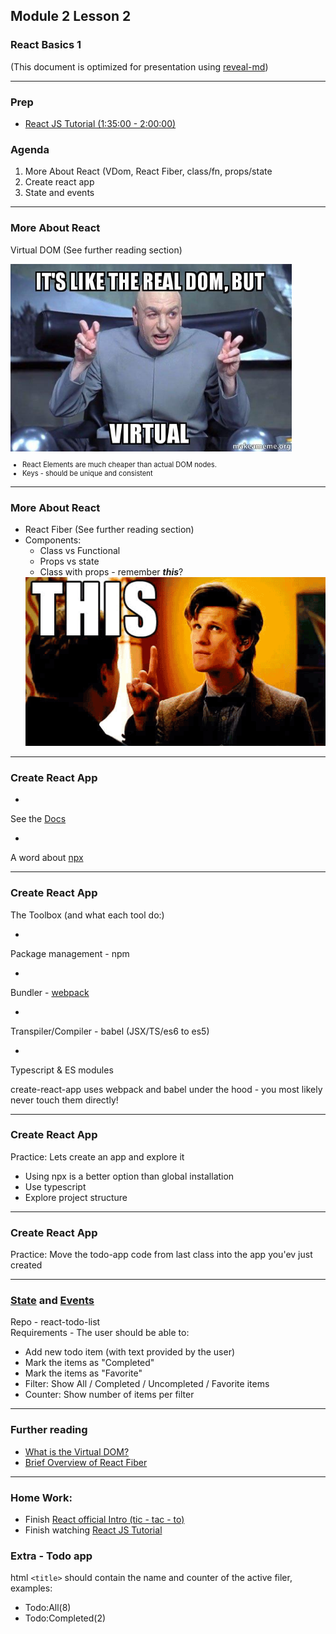 ## Module 2 Lesson 2
### React Basics 1
(This document is optimized for presentation using [reveal-md](https://github.com/webpro/reveal-md))

---

### Prep
* [React JS Tutorial (1:35:00 - 2:00:00)](https://www.youtube.com/watch?v=UtIOMUQ7nWM)


### Agenda
1. More About React (VDom, React Fiber, class/fn, props/state
2. Create react app
3. State and events


---

### More About React

Virtual DOM (See further reading section)
<div>
    <img src="./assets/vdom.jpg" height=300>
</div>
<!-- .element: class="fragment" -->

<div style="font-size:.8em">

* React Elements are much cheaper than actual DOM nodes.
* Keys - should be unique and consistent

</div>
<!-- .element: class="fragment" -->

---

### More About React
* React Fiber (See further reading section)
* Components:
    * Class vs Functional
    * Props vs state
    * Class with props - remember ***this***?
    <div>
        <img src="./assets/this.gif">
    </div>
    <!-- .element: class="fragment" -->

---


### Create React App
* <!-- .element: class="fragment" -->
See the [Docs](https://github.com/facebook/create-react-app)

* <!-- .element: class="fragment" -->
A word about [npx](https://blog.npmjs.org/post/162869356040/introducing-npx-an-npm-package-runner)

---
### Create React App
The Toolbox (and what each tool do:)
* <!-- .element: class="fragment" -->
Package management - npm
* <!-- .element: class="fragment" -->
Bundler - [webpack](https://webpack.js.org/)
* <!-- .element: class="fragment" -->
Transpiler/Compiler - babel (JSX/TS/es6 to es5)
* <!-- .element: class="fragment" -->
Typescript & ES modules

create-react-app uses webpack and babel under the hood -
you most likely never touch them directly!
<!-- .element: class="fragment" -->

---
### Create React App
Practice: Lets create an app and explore it
* Using npx is a better option than global installation
* Use typescript
* Explore project structure


---
### Create React App
Practice: Move the todo-app code from last class into the app you'ev just created


---
### [State](https://reactjs.org/docs/state-and-lifecycle.html) and [Events](https://reactjs.org/docs/handling-events.html)
Repo - react-todo-list <br/>
Requirements - The user should be able to:
* Add new todo item (with text provided by the user)
* Mark the items as "Completed"
* Mark the items as "Favorite"
* Filter: Show All / Completed / Uncompleted / Favorite items
* Counter: Show number of items per filter

---

### Further reading
* [What is the Virtual DOM?](https://www.youtube.com/watch?v=d7pyEDqBDeE)
* [Brief Overview of React Fiber](https://www.youtube.com/watch?v=0fUmOPQUv-Q)

---
### Home Work:
* Finish [React official Intro (tic - tac - to)](https://reactjs.org/tutorial/tutorial.html)
* Finish watching [React JS Tutorial](https://www.youtube.com/watch?v=UtIOMUQ7nWM)

### Extra - Todo app
html `<title>` should contain the name and counter of the active filer, examples:
* Todo:All(8)
* Todo:Completed(2)